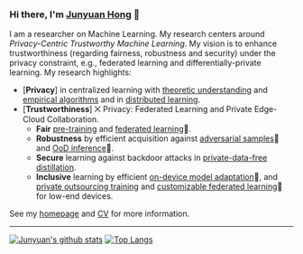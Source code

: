 ### Hi there, I'm [Junyuan Hong](https://jyhong.gitlab.io/) 👋

I am a researcher on Machine Learning. My research centers around *Privacy-Centric Trustworthy Machine Learning*. My vision is to enhance trustworthiness (regarding fairness, robustness and security) under the privacy constraint, e.g., federated learning and differentially-private learning. My research highlights:
* [**Privacy**] in centralized learning with [theoretic understanding](https://jyhong.gitlab.io/publication/ondynamic) and [empirical algorithms](https://jyhong.gitlab.io/publication/learn2protect) and in [distributed learning](https://github.com/illidanlab/HyFL).
* [**Trustworthiness**] ⨉ Privacy: Federated Learning and Private Edge-Cloud Collaboration.
  * **Fair** [pre-training](https://jyhong.gitlab.io/publication/faircl2022) and [federated learning](https://github.com/illidanlab/FADE):open_file_folder:.
  * **Robustness** by efficient acquisition against [adversarial samples](https://github.com/illidanlab/FedRBN):open_file_folder: and [OoD inference](https://github.com/illidanlab/FOSTER):open_file_folder:.
  * **Secure** learning against backdoor attacks in [private-data-free distillation](https://jyhong.gitlab.io/publication/datafree_backdoor2023icml).
  * **Inclusive** learning by efficient [on-device model adaptation](https://github.com/SonyResearch/MECTA):open_file_folder:, and [private outsourcing training](https://jyhong.gitlab.io/publication/ecos) and [customizable federated learning](https://github.com/illidanlab/SplitMix):open_file_folder: for low-end devices.
  
See my [homepage](https://jyhong.gitlab.io/) and [CV](https://jyhong.gitlab.io/files/cv.pdf) for more information.

----

[![Junyuan's github stats](https://github-readme-stats.vercel.app/api?username=jyhong836&theme=material-palenight&count_private=false)](https://github.com/anuraghazra/github-readme-stats)
[![Top Langs](https://github-readme-stats.vercel.app/api/top-langs/?username=jyhong836&theme=material-palenight&hide=Jupyter,SCSS&layout=compact)](https://github.com/anuraghazra/github-readme-stats)

<!--
**jyhong836/jyhong836** is a ✨ _special_ ✨ repository because its `README.md` (this file) appears on your GitHub profile.

Here are some ideas to get you started:

- 🔭 I’m currently working on ...
- 🌱 I’m currently learning ...
- 👯 I’m looking to collaborate on ...
- 🤔 I’m looking for help with ...
- 💬 Ask me about ...
- 📫 How to reach me: ...
- 😄 Pronouns: ...
- ⚡ Fun fact: ...
-->
